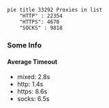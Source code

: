 
```mermaid
pie title 33292 Proxies in list
    "HTTP" : 22354
    "HTTPS": 4670
    "SOCKS" : 9818
```

### Some Info
#### Average Timeout

- mixed: 2.8s
- http: 1.4s
- https: 8.6s
- socks: 6.5s